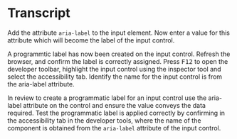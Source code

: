 # Transcript
Add the attribute `aria-label` to the input element. Now enter a value for this attribute which will become the label of the input control.

A programmtic label has now been created on the input control. Refresh the browser, and confirm the label is correctly assigned. Press <kbd>F12</kbd> to open the developer toolbar, highlight the input control using the inspector tool and select the accessibility tab. Identify the name for the input control is from the aria-label attribute. 

In review to create a programmatic label for an input control use the aria-label attribute on the control and ensure the value conveys the data required. Test the programmatic label is applied correctly by confirming in the accessibility tab in the developer tools, where the name of the component is obtained from the `aria-label` attribute of the input control.
